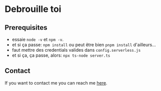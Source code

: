 # Debrouille toi

## Prerequisites

- essaie `node -v` et `npm -v`.
- et si ça passe: `npm install` ou peut être bien `pnpm install` d'ailleurs...
- faut mettre des credentials valides dans `config.serverless.js`
- et si ça, ça passe, alors: `npx ts-node server.ts`

## Contact
If you want to contact me you can reach me [here](https://i.insider.com/602ee9ced3ad27001837f2ac?width=1000&format=jpeg&auto=webp).